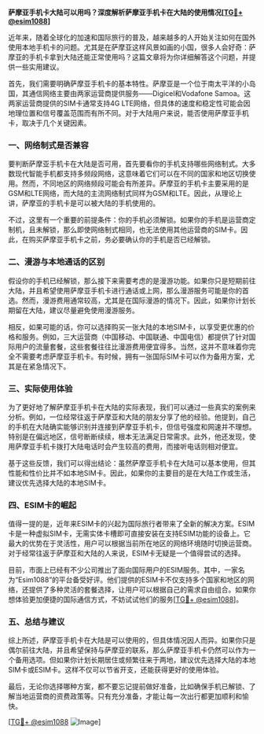 **萨摩亚手机卡大陆可以用吗？深度解析萨摩亚手机卡在大陆的使用情况[[TG💪+ @esim1088](https://t.me/s/esim1088)]**

近年来，随着全球化的加速和国际旅行的普及，越来越多的人开始关注如何在国外使用本地手机卡的问题。尤其是在萨摩亚这样风景如画的小国，很多人会好奇：萨摩亚的手机卡拿到大陆还能正常使用吗？这篇文章将为你详细解答这个问题，并提供一些实用建议。

首先，我们需要明确萨摩亚手机卡的基本特性。萨摩亚是一个位于南太平洋的小岛国，其通信网络主要由两家运营商提供服务——Digicel和Vodafone Samoa。这两家运营商提供的SIM卡通常支持4G LTE网络，但具体的速度和稳定性可能会因地理位置和信号覆盖范围而有所不同。对于大陆用户来说，能否使用萨摩亚手机卡，取决于几个关键因素。

### **一、网络制式是否兼容**

要判断萨摩亚手机卡在大陆是否可用，首先要看你的手机支持哪些网络制式。大多数现代智能手机都支持多频段网络，这意味着它们可以在不同的国家和地区切换使用。然而，不同地区的网络频段可能会有所差异。萨摩亚的手机卡主要采用的是GSM和LTE网络，而大陆的主流网络制式同样为GSM和LTE。因此，从理论上讲，萨摩亚的手机卡是可以被大陆的手机使用的。

不过，这里有一个重要的前提条件：你的手机必须解锁。如果你的手机是运营商定制机，且未解锁，那么即使网络制式相同，也无法使用其他运营商的SIM卡。因此，在购买萨摩亚手机卡之前，务必要确认你的手机是否已经解锁。

### **二、漫游与本地通话的区别**

假设你的手机已经解锁，那么接下来需要考虑的是漫游功能。如果你只是短期前往大陆，并且希望使用萨摩亚手机卡进行通话或上网，那么漫游服务可能是你的首选。然而，漫游费用通常较高，尤其是在国际漫游的情况下。因此，如果你计划长期留在大陆，建议尽量避免使用漫游服务。

相反，如果可能的话，你可以选择购买一张大陆的本地SIM卡，以享受更优惠的价格和服务。例如，三大运营商（中国移动、中国联通、中国电信）都提供了针对国际用户的流量套餐，这些套餐往往比漫游费用便宜得多。当然，这并不意味着你完全不需要考虑萨摩亚手机卡。有时候，拥有一张国际SIM卡可以作为备用方案，尤其是在紧急情况下。

### **三、实际使用体验**

为了更好地了解萨摩亚手机卡在大陆的实际表现，我们可以通过一些真实的案例来分析。例如，一位经常往返于萨摩亚和大陆的朋友分享了他的经验。他提到，自己的手机在大陆确实能够识别并连接到萨摩亚手机卡，但信号强度和网速并不理想。特别是在偏远地区，信号断断续续，根本无法满足日常需求。此外，他还发现，使用萨摩亚手机卡拨打大陆电话时会产生较高的费用，而接听电话则相对便宜。

基于这些反馈，我们可以得出结论：虽然萨摩亚手机卡在大陆可以基本使用，但其性能和性价比并不如本地SIM卡。因此，如果你的主要目的是在大陆工作或生活，建议优先选择大陆的本地SIM卡。

### **四、ESIM卡的崛起**

值得一提的是，近年来ESIM卡的兴起为国际旅行者带来了全新的解决方案。ESIM卡是一种虚拟SIM卡，无需实体卡槽即可直接安装在支持ESIM功能的设备上。它最大的优势在于灵活性，用户可以根据当前所在地区的网络环境随时切换运营商。对于经常往返于萨摩亚和大陆的人来说，ESIM卡无疑是一个值得尝试的选择。

目前，市面上已经有不少公司推出了面向国际用户的ESIM服务。其中，一家名为“Esim1088”的平台备受好评。他们提供的ESIM卡不仅支持多个国家和地区的网络，还提供了多种灵活的套餐选择，让用户可以根据自己的需求自由组合。如果你想体验更加便捷的国际通信方式，不妨试试他们的服务[[TG💪+ @esim1088](https://t.me/s/esim1088)]。

### **五、总结与建议**

综上所述，萨摩亚手机卡在大陆是可以使用的，但具体情况因人而异。如果你只是偶尔前往大陆，并且希望保持与萨摩亚的联系，那么萨摩亚手机卡仍然可以作为一个备用选项。但如果你计划长期居住或频繁往来于两地，建议优先选择大陆的本地SIM卡或ESIM卡。这样不仅可以节省开支，还能获得更好的使用体验。

最后，无论你选择哪种方案，都不要忘记提前做好准备，比如确保手机已解锁、了解当地运营商的资费政策等。只有充分准备，才能让每一次出行都更加顺利和愉快。

[[TG💪+ @esim1088](https://t.me/s/esim1088) ![Image](https://i.postimg.cc/4NQfJmqS/Snipaste-2025-05-13-00-14-12.png)]